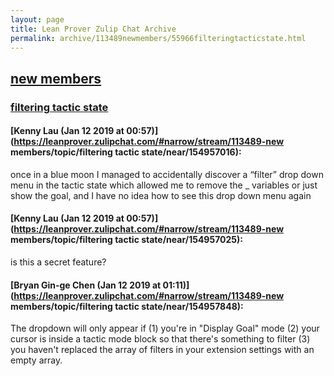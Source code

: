 ```yaml
---
layout: page
title: Lean Prover Zulip Chat Archive 
permalink: archive/113489newmembers/55966filteringtacticstate.html
---
```


## [new members](index.html)
### [filtering tactic state](55966filteringtacticstate.html)

#### [Kenny Lau (Jan 12 2019 at 00:57)](https://leanprover.zulipchat.com/#narrow/stream/113489-new members/topic/filtering tactic state/near/154957016):
once in a blue moon I managed to accidentally discover a “filter” drop down menu in the tactic state which allowed me to remove the _ variables or just show the goal, and I have no idea how to see this drop down menu again

#### [Kenny Lau (Jan 12 2019 at 00:57)](https://leanprover.zulipchat.com/#narrow/stream/113489-new members/topic/filtering tactic state/near/154957025):
is this a secret feature?

#### [Bryan Gin-ge Chen (Jan 12 2019 at 01:11)](https://leanprover.zulipchat.com/#narrow/stream/113489-new members/topic/filtering tactic state/near/154957848):
The dropdown will only appear if (1) you're in "Display Goal" mode (2) your cursor is inside a tactic mode block so that there's something to filter (3) you haven't replaced the array of filters in your extension settings with an empty array.

